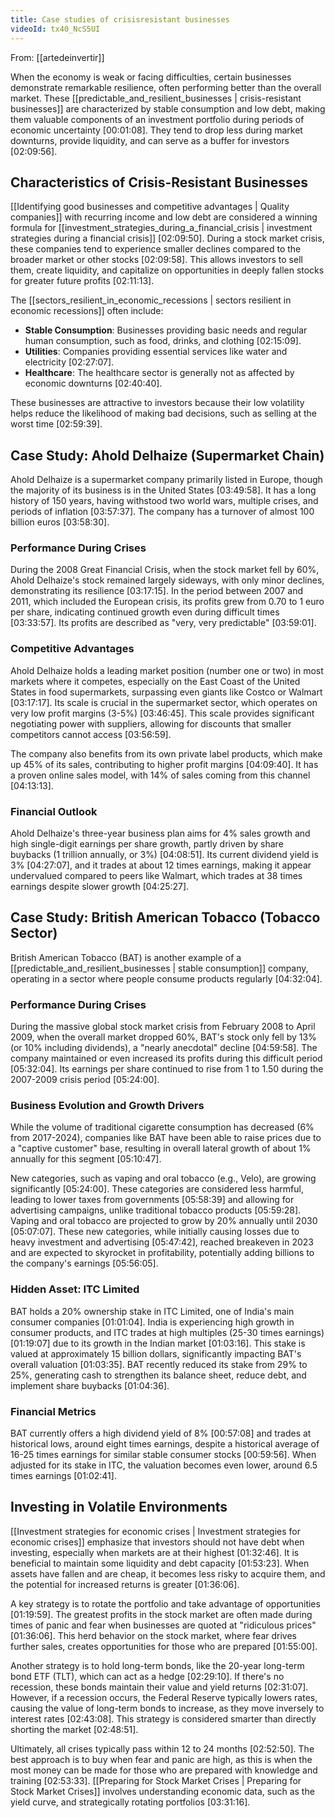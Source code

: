```yaml
---
title: Case studies of crisisresistant businesses
videoId: tx40_NcS5UI
---
```


From: [[artedeinvertir]] <br/> 

When the economy is weak or facing difficulties, certain businesses demonstrate remarkable resilience, often performing better than the overall market. These [[predictable_and_resilient_businesses | crisis-resistant businesses]] are characterized by stable consumption and low debt, making them valuable components of an investment portfolio during periods of economic uncertainty <a class="yt-timestamp" data-t="00:01:08">[00:01:08]</a>. They tend to drop less during market downturns, provide liquidity, and can serve as a buffer for investors <a class="yt-timestamp" data-t="02:09:56">[02:09:56]</a>.

## Characteristics of Crisis-Resistant Businesses

[[Identifying good businesses and competitive advantages | Quality companies]] with recurring income and low debt are considered a winning formula for [[investment_strategies_during_a_financial_crisis | investment strategies during a financial crisis]] <a class="yt-timestamp" data-t="02:09:50">[02:09:50]</a>. During a stock market crisis, these companies tend to experience smaller declines compared to the broader market or other stocks <a class="yt-timestamp" data-t="02:09:58">[02:09:58]</a>. This allows investors to sell them, create liquidity, and capitalize on opportunities in deeply fallen stocks for greater future profits <a class="yt-timestamp" data-t="02:11:13">[02:11:13]</a>.

The [[sectors_resilient_in_economic_recessions | sectors resilient in economic recessions]] often include:
*   **Stable Consumption**: Businesses providing basic needs and regular human consumption, such as food, drinks, and clothing <a class="yt-timestamp" data-t="02:15:09">[02:15:09]</a>.
*   **Utilities**: Companies providing essential services like water and electricity <a class="yt-timestamp" data-t="02:27:07">[02:27:07]</a>.
*   **Healthcare**: The healthcare sector is generally not as affected by economic downturns <a class="yt-timestamp" data-t="02:40:40">[02:40:40]</a>.

These businesses are attractive to investors because their low volatility helps reduce the likelihood of making bad decisions, such as selling at the worst time <a class="yt-timestamp" data-t="02:59:39">[02:59:39]</a>.

## Case Study: Ahold Delhaize (Supermarket Chain)

Ahold Delhaize is a supermarket company primarily listed in Europe, though the majority of its business is in the United States <a class="yt-timestamp" data-t="03:49:58">[03:49:58]</a>. It has a long history of 150 years, having withstood two world wars, multiple crises, and periods of inflation <a class="yt-timestamp" data-t="03:57:37">[03:57:37]</a>. The company has a turnover of almost 100 billion euros <a class="yt-timestamp" data-t="03:58:30">[03:58:30]</a>.

### Performance During Crises
During the 2008 Great Financial Crisis, when the stock market fell by 60%, Ahold Delhaize's stock remained largely sideways, with only minor declines, demonstrating its resilience <a class="yt-timestamp" data-t="03:17:15">[03:17:15]</a>. In the period between 2007 and 2011, which included the European crisis, its profits grew from 0.70 to 1 euro per share, indicating continued growth even during difficult times <a class="yt-timestamp" data-t="03:33:57">[03:33:57]</a>. Its profits are described as "very, very predictable" <a class="yt-timestamp" data-t="03:59:01">[03:59:01]</a>.

### Competitive Advantages
Ahold Delhaize holds a leading market position (number one or two) in most markets where it competes, especially on the East Coast of the United States in food supermarkets, surpassing even giants like Costco or Walmart <a class="yt-timestamp" data-t="03:17:17">[03:17:17]</a>. Its scale is crucial in the supermarket sector, which operates on very low profit margins (3-5%) <a class="yt-timestamp" data-t="03:46:45">[03:46:45]</a>. This scale provides significant negotiating power with suppliers, allowing for discounts that smaller competitors cannot access <a class="yt-timestamp" data-t="03:56:59">[03:56:59]</a>.

The company also benefits from its own private label products, which make up 45% of its sales, contributing to higher profit margins <a class="yt-timestamp" data-t="04:09:40">[04:09:40]</a>. It has a proven online sales model, with 14% of sales coming from this channel <a class="yt-timestamp" data-t="04:13:13">[04:13:13]</a>.

### Financial Outlook
Ahold Delhaize's three-year business plan aims for 4% sales growth and high single-digit earnings per share growth, partly driven by share buybacks (1 trillion annually, or 3%) <a class="yt-timestamp" data-t="04:08:51">[04:08:51]</a>. Its current dividend yield is 3% <a class="yt-timestamp" data-t="04:27:07">[04:27:07]</a>, and it trades at about 12 times earnings, making it appear undervalued compared to peers like Walmart, which trades at 38 times earnings despite slower growth <a class="yt-timestamp" data-t="04:25:27">[04:25:27]</a>.

## Case Study: British American Tobacco (Tobacco Sector)

British American Tobacco (BAT) is another example of a [[predictable_and_resilient_businesses | stable consumption]] company, operating in a sector where people consume products regularly <a class="yt-timestamp" data-t="04:32:04">[04:32:04]</a>.

### Performance During Crises
During the massive global stock market crisis from February 2008 to April 2009, when the overall market dropped 60%, BAT's stock only fell by 13% (or 10% including dividends), a "nearly anecdotal" decline <a class="yt-timestamp" data-t="04:59:58">[04:59:58]</a>. The company maintained or even increased its profits during this difficult period <a class="yt-timestamp" data-t="05:32:04">[05:32:04]</a>. Its earnings per share continued to rise from 1 to 1.50 during the 2007-2009 crisis period <a class="yt-timestamp" data-t="05:24:00">[05:24:00]</a>.

### Business Evolution and Growth Drivers
While the volume of traditional cigarette consumption has decreased (6% from 2017-2024), companies like BAT have been able to raise prices due to a "captive customer" base, resulting in overall lateral growth of about 1% annually for this segment <a class="yt-timestamp" data-t="05:10:47">[05:10:47]</a>.

New categories, such as vaping and oral tobacco (e.g., Velo), are growing significantly <a class="yt-timestamp" data-t="05:24:00">[05:24:00]</a>. These categories are considered less harmful, leading to lower taxes from governments <a class="yt-timestamp" data-t="05:58:39">[05:58:39]</a> and allowing for advertising campaigns, unlike traditional tobacco products <a class="yt-timestamp" data-t="05:59:28">[05:59:28]</a>. Vaping and oral tobacco are projected to grow by 20% annually until 2030 <a class="yt-timestamp" data-t="05:07:07">[05:07:07]</a>. These new categories, while initially causing losses due to heavy investment and advertising <a class="yt-timestamp" data-t="05:47:42">[05:47:42]</a>, reached breakeven in 2023 and are expected to skyrocket in profitability, potentially adding billions to the company's earnings <a class="yt-timestamp" data-t="05:56:05">[05:56:05]</a>.

### Hidden Asset: ITC Limited
BAT holds a 20% ownership stake in ITC Limited, one of India's main consumer companies <a class="yt-timestamp" data-t="01:01:04">[01:01:04]</a>. India is experiencing high growth in consumer products, and ITC trades at high multiples (25-30 times earnings) <a class="yt-timestamp" data-t="01:19:07">[01:19:07]</a> due to its growth in the Indian market <a class="yt-timestamp" data-t="01:03:16">[01:03:16]</a>. This stake is valued at approximately 15 billion dollars, significantly impacting BAT's overall valuation <a class="yt-timestamp" data-t="01:03:35">[01:03:35]</a>. BAT recently reduced its stake from 29% to 25%, generating cash to strengthen its balance sheet, reduce debt, and implement share buybacks <a class="yt-timestamp" data-t="01:04:36">[01:04:36]</a>.

### Financial Metrics
BAT currently offers a high dividend yield of 8% <a class="yt-timestamp" data-t="00:57:08">[00:57:08]</a> and trades at historical lows, around eight times earnings, despite a historical average of 16-25 times earnings for similar stable consumer stocks <a class="yt-timestamp" data-t="00:59:56">[00:59:56]</a>. When adjusted for its stake in ITC, the valuation becomes even lower, around 6.5 times earnings <a class="yt-timestamp" data-t="01:02:41">[01:02:41]</a>.

## Investing in Volatile Environments

[[Investment strategies for economic crises | Investment strategies for economic crises]] emphasize that investors should not have debt when investing, especially when markets are at their highest <a class="yt-timestamp" data-t="01:32:46">[01:32:46]</a>. It is beneficial to maintain some liquidity and debt capacity <a class="yt-timestamp" data-t="01:53:23">[01:53:23]</a>. When assets have fallen and are cheap, it becomes less risky to acquire them, and the potential for increased returns is greater <a class="yt-timestamp" data-t="01:36:06">[01:36:06]</a>.

A key strategy is to rotate the portfolio and take advantage of opportunities <a class="yt-timestamp" data-t="01:19:59">[01:19:59]</a>. The greatest profits in the stock market are often made during times of panic and fear when businesses are quoted at "ridiculous prices" <a class="yt-timestamp" data-t="01:36:06">[01:36:06]</a>. This herd behavior on the stock market, where fear drives further sales, creates opportunities for those who are prepared <a class="yt-timestamp" data-t="01:55:00">[01:55:00]</a>.

Another strategy is to hold long-term bonds, like the 20-year long-term bond ETF (TLT), which can act as a hedge <a class="yt-timestamp" data-t="02:29:10">[02:29:10]</a>. If there's no recession, these bonds maintain their value and yield returns <a class="yt-timestamp" data-t="02:31:07">[02:31:07]</a>. However, if a recession occurs, the Federal Reserve typically lowers rates, causing the value of long-term bonds to increase, as they move inversely to interest rates <a class="yt-timestamp" data-t="02:43:08">[02:43:08]</a>. This strategy is considered smarter than directly shorting the market <a class="yt-timestamp" data-t="02:48:51">[02:48:51]</a>.

Ultimately, all crises typically pass within 12 to 24 months <a class="yt-timestamp" data-t="02:52:50">[02:52:50]</a>. The best approach is to buy when fear and panic are high, as this is when the most money can be made for those who are prepared with knowledge and training <a class="yt-timestamp" data-t="02:53:33">[02:53:33]</a>. [[Preparing for Stock Market Crises | Preparing for Stock Market Crises]] involves understanding economic data, such as the yield curve, and strategically rotating portfolios <a class="yt-timestamp" data-t="03:31:16">[03:31:16]</a>.